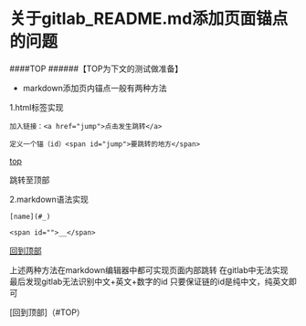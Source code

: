 # 关于gitlab_README.md添加页面锚点的问题

####TOP
######【TOP为下文的测试做准备】

*  markdown添加页内锚点一般有两种方法

1.html标签实现
```
加入链接：<a href="jump">点击发生跳转</a>

定义一个锚（id）<span id="jump">要跳转的地方</span>
```

<a href="top">top</a>

<span id="top">跳转至顶部</span>

2.markdown语法实现

```
[name](#_)

<span id="">__</span>
```
[回到顶部](#TOP)
<span id="TOP"></span>

上述两种方法在markdown编辑器中都可实现页面内部跳转
在gitlab中无法实现
最后发现gitlab无法识别中文+英文+数字的id
只要保证链的id是纯中文，纯英文即可

[回到顶部]（#TOP）
